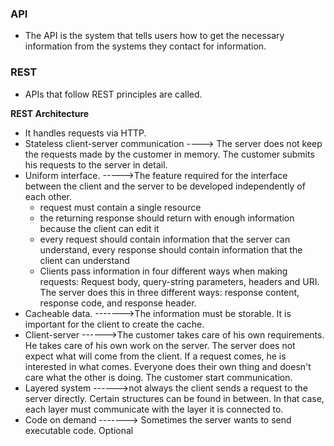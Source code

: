 ### API
- The API is the system that tells users how to get the necessary information from the systems they contact for information.

### REST
- APIs that follow REST principles are called.

__REST Architecture__
- It handles requests via HTTP.
- Stateless client-server communication ----> The server does not keep the requests made by the customer in memory. The customer submits his requests to the server in detail.
- Uniform interface. ----->The feature required for the interface between the client and the server to be developed independently of each other.
    - request must contain a single resource
    - the returning response should return with enough information because the client can edit it
    - every request should contain information that the server can understand, every response should contain information that the client can understand
    - Clients pass information in four different ways when making requests: Request body, query-string parameters, headers and URI. 
  The server does this in three different ways: response content, response code, and response header.
- Cacheable data. ------->The information must be storable. It is important for the client to create the cache.
- Client-server ------>The customer takes care of his own requirements. He takes care of his own work on the server. 
The server does not expect what will come from the client. If a request comes, he is interested in what comes.
Everyone does their own thing and doesn't care what the other is doing. The customer start communication.
- Layered system ------>not always the client sends a request to the server directly. 
 Certain structures can be found in between. In that case, each layer must communicate with the layer it is connected to.
- Code on demand -------> Sometimes the server wants to send executable code. Optional
